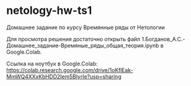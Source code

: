 # netology-hw-ts1

Домашнее задание по курсу Времянные ряды от Нетологии

Для просмотра решения достаточно открыть файл 1.Богданов_А.С.-Домашнее_задание-Времяные_ряды_общая_теория.ipynb в Google.Colab. 

Ссылка на ноутбук в Google.Colab: https://colab.research.google.com/drive/1oKflEak-MmWQ4XXxKbHDD2Iem5BIyrIe?usp=sharing
